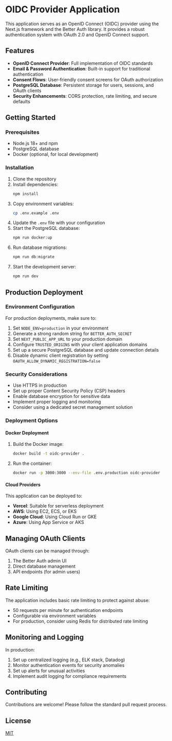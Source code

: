 # OIDC Provider Application

This application serves as an OpenID Connect (OIDC) provider using the Next.js framework and the Better Auth library. It provides a robust authentication system with OAuth 2.0 and OpenID Connect support.

## Features

- **OpenID Connect Provider**: Full implementation of OIDC standards
- **Email & Password Authentication**: Built-in support for traditional authentication
- **Consent Flows**: User-friendly consent screens for OAuth authorization
- **PostgreSQL Database**: Persistent storage for users, sessions, and OAuth clients
- **Security Enhancements**: CORS protection, rate limiting, and secure defaults

## Getting Started

### Prerequisites

- Node.js 18+ and npm
- PostgreSQL database
- Docker (optional, for local development)

### Installation

1. Clone the repository
2. Install dependencies:
   ```bash
   npm install
   ```
3. Copy environment variables:
   ```bash
   cp .env.example .env
   ```
4. Update the `.env` file with your configuration
5. Start the PostgreSQL database:
   ```bash
   npm run docker:up
   ```
6. Run database migrations:
   ```bash
   npm run db:migrate
   ```
7. Start the development server:
   ```bash
   npm run dev
   ```

## Production Deployment

### Environment Configuration

For production deployments, make sure to:

1. Set `NODE_ENV=production` in your environment
2. Generate a strong random string for `BETTER_AUTH_SECRET`
3. Set `NEXT_PUBLIC_APP_URL` to your production domain
4. Configure `TRUSTED_ORIGINS` with your client application domains
5. Set up a secure PostgreSQL database and update connection details
6. Disable dynamic client registration by setting `OAUTH_ALLOW_DYNAMIC_REGISTRATION=false`

### Security Considerations

- Use HTTPS in production
- Set up proper Content Security Policy (CSP) headers
- Enable database encryption for sensitive data
- Implement proper logging and monitoring
- Consider using a dedicated secret management solution

### Deployment Options

#### Docker Deployment

1. Build the Docker image:
   ```bash
   docker build -t oidc-provider .
   ```

2. Run the container:
   ```bash
   docker run -p 3000:3000 --env-file .env.production oidc-provider
   ```

#### Cloud Providers

This application can be deployed to:

- **Vercel**: Suitable for serverless deployment
- **AWS**: Using EC2, ECS, or EKS
- **Google Cloud**: Using Cloud Run or GKE
- **Azure**: Using App Service or AKS

## Managing OAuth Clients

OAuth clients can be managed through:

1. The Better Auth admin UI
2. Direct database management
3. API endpoints (for admin users)

## Rate Limiting

The application includes basic rate limiting to protect against abuse:

- 50 requests per minute for authentication endpoints
- Configurable via environment variables
- For production, consider using Redis for distributed rate limiting

## Monitoring and Logging

In production:

1. Set up centralized logging (e.g., ELK stack, Datadog)
2. Monitor authentication events for security anomalies
3. Set up alerts for unusual activities
4. Implement audit logging for compliance requirements

## Contributing

Contributions are welcome! Please follow the standard pull request process.

## License

[MIT](LICENSE)

